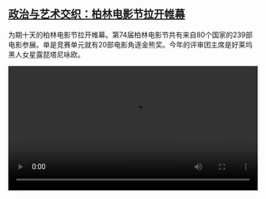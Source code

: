 <!--1708087623000-->
[政治与艺术交织：柏林电影节拉开帷幕](https://www.dw.com/zh/%E6%94%BF%E6%B2%BB%E4%B8%8E%E8%89%BA%E6%9C%AF%E4%BA%A4%E7%BB%87%EF%BC%9A%E6%9F%8F%E6%9E%97%E7%94%B5%E5%BD%B1%E8%8A%82%E6%8B%89%E5%BC%80%E5%B8%B7%E5%B9%95/a-68275878)
------

<p>为期十天的柏林电影节拉开帷幕。第74届柏林电影节共有来自80个国家的239部电影参展。单是竞赛单元就有20部电影角逐金熊奖。今年的评审团主席是好莱坞黑人女星露琵塔尼咏欧。</small></p><video src="https://tvdownloaddw-a.akamaihd.net/dwtv_video/flv/vdt_zh/2024/dwvgchi240216_berlinale_01icw_AVC_1280x720.mp4" controls style="width:100%"></video>

